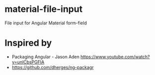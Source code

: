 # material-file-input
File input for Angular Material form-field

# Inspired by
- Packaging Angular - Jason Aden https://www.youtube.com/watch?v=unICbsPGFIA
- https://github.com/dherges/ng-packagr

